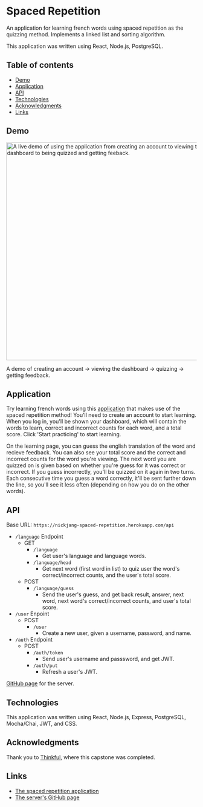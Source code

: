# Spaced Repetition

An application for learning french words using spaced repetition as the quizzing method. Implements a linked list and sorting algorithm.

This application was written using React, Node.js, PostgreSQL.

[site]: https://spaced-repetition-red.vercel.app/

## Table of contents

- [Demo](#demo)
- [Application](#application)
- [API](#api)
- [Technologies](#technologies)
- [Acknowledgments](#acknowledgments)
- [Links](#links)

## Demo

<img src="./src/assets/images/spaced-repetition.gif" align="middle" alt="A live demo of using the application from creating an account to viewing the dashboard to being quizzed and getting feeback." width="575">

A demo of creating an account -> viewing the dashboard -> quizzing -> getting feedback.

## Application

Try learning french words using this [application][site] that makes use of the spaced repetition method! You'll need to create an account to start learning. When you log in, you'll be shown your dashboard, which will contain the words to learn, correct and incorrect counts for each word, and a total score. Click 'Start practicing' to start learning.

On the learning page, you can guess the english translation of the word and recieve feedback. You can also see your total score and the correct and incorrect counts for the word you're viewing. The next word you are quizzed on is given based on whether you're guess for it was correct or incorrect. If you guess incorrectly, you'll be quizzed on it again in two turns. Each consecutive time you guess a word correctly, it'll be sent further down the line, so you'll see it less often (depending on how you do on the other words).

## API

Base URL: `https://nickjang-spaced-repetition.herokuapp.com/api`

- `/language` Endpoint 
	- GET
		- `/language`
			- Get user's language and language words.
		- `/language/head`
			- Get next word (first word in list) to quiz user the word's correct/incorrect counts, and the user's total score.
	- POST
		- `/language/guess`
			- Send the user's guess, and get back result, answer, next word, next word's correct/incorrect counts, and user's total score.
- `/user` Enpoint
	- POST 
		- `/user`
			- Create a new user, given a username, password, and name.
- `/auth` Endpoint
	- POST
		- `/auth/token`
			- Send user's username and passsword, and get JWT.
		- `/auth/put`
			- Refresh a user's JWT.

[GitHub page](https://github.com/nickjang/spaced-repetition-api) for the server.

## Technologies

This application was written using React, Node.js, Express, PostgreSQL, Mocha/Chai, JWT, and CSS.

## Acknowledgments

Thank you to [Thinkful](https://thinkful.com/), where this capstone was completed.

## Links

* [The spaced repetition application][site]
* [The server's GitHub page](https://github.com/nickjang/spaced-repetition-api)